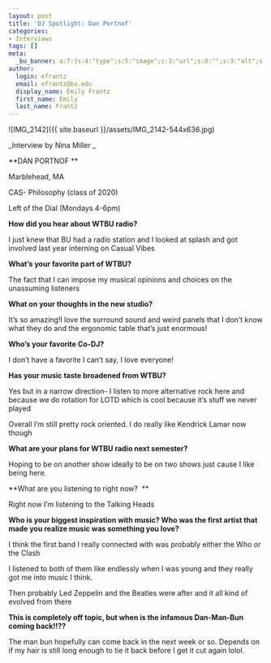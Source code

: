 ```yaml
---
layout: post
title: 'DJ Spotlight: Dan Portnof'
categories:
- Interviews
tags: []
meta:
  _bu_banner: a:7:{s:4:"type";s:5:"image";s:3:"url";s:0:"";s:3:"alt";s:0:"";s:7:"post_id";s:0:"";s:4:"html";s:0:"";s:8:"position";s:12:"contentWidth";s:7:"caption";s:0:"";}
author:
  login: efrantz
  email: efrantz@bu.edu
  display_name: Emily Frantz
  first_name: Emily
  last_name: Frantz
---
```

![IMG_2142]({{ site.baseurl }}/assets/IMG_2142-544x636.jpg)

_Interview by Nina Miller _

**DAN PORTNOF **

Marblehead, MA

CAS- Philosophy (class of 2020)

Left of the Dial (Mondays 4-6pm)

**How did you hear about WTBU radio?**

I just knew that BU had a radio station and I looked at splash and got involved last year interning on Casual Vibes

**What’s your favorite part of WTBU?**

The fact that I can impose my musical opinions and choices on the unassuming listeners

**What on your thoughts in the new studio?**

It’s so amazing!I love the surround sound and weird panels that I don’t know what they do and the ergonomic table that’s just enormous!

**Who’s your favorite Co-DJ?**

I don’t have a favorite I can’t say, I love everyone!

**Has your music taste broadened from WTBU?**

Yes but in a narrow direction- I listen to more alternative rock here and because we do rotation for LOTD which is cool because it’s stuff we never played

Overall I’m still pretty rock oriented. I do really like Kendrick Lamar now though

**What are your plans for WTBU radio next semester?**

Hoping to be on another show ideally to be on two shows just cause I like being here.

**What are you listening to right now?  **

Right now I’m listening to the Talking Heads

**Who is your biggest inspiration with music? Who was the first artist that made you realize music was something you love?**

I think the first band I really connected with was probably either the Who or the Clash

I listened to both of them like endlessly when I was young and they really got me into music I think.

Then probably Led Zeppelin and the Beatles were after and it all kind of evolved from there

**This is completely off topic, but when is the infamous Dan-Man-Bun coming back!!??**

The man bun hopefully can come back in the next week or so. Depends on if my hair is still long enough to tie it back before I get it cut again lolol.